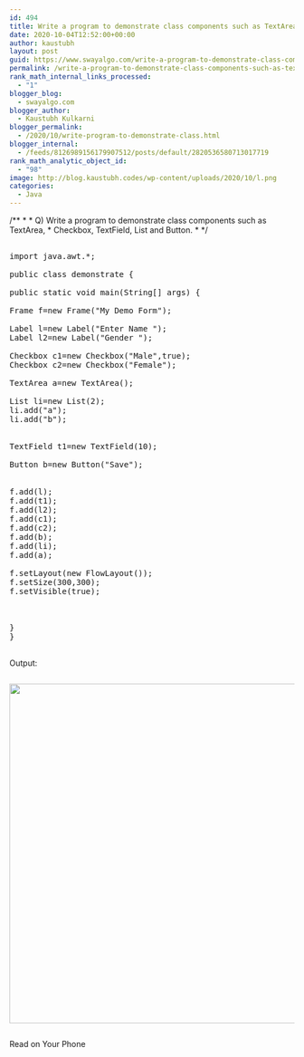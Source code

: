 ```yaml
---
id: 494
title: Write a program to demonstrate class components such as TextArea, Checkbox, TextField, List and Button.
date: 2020-10-04T12:52:00+00:00
author: kaustubh
layout: post
guid: https://www.swayalgo.com/write-a-program-to-demonstrate-class-components-such-as-textarea-checkbox-textfield-list-and-button/
permalink: /write-a-program-to-demonstrate-class-components-such-as-textarea-checkbox-textfield-list-and-button/
rank_math_internal_links_processed:
  - "1"
blogger_blog:
  - swayalgo.com
blogger_author:
  - Kaustubh Kulkarni
blogger_permalink:
  - /2020/10/write-program-to-demonstrate-class.html
blogger_internal:
  - /feeds/8126989156179907512/posts/default/2820536580713017719
rank_math_analytic_object_id:
  - "98"
image: http://blog.kaustubh.codes/wp-content/uploads/2020/10/l.png
categories:
  - Java
---
```

/*\* \* \* Q) Write a program to demonstrate class components such as TextArea, \* Checkbox, TextField, List and Button. \* \*/ 

<pre><br />import java.awt.*;<br /><br />public class demonstrate {<br /><br />public static void main(String[] args) {<br /><br />Frame f=new Frame("My Demo Form"); <br /><br />Label l=new Label("Enter Name ");<br />Label l2=new Label("Gender ");<br /><br />Checkbox c1=new Checkbox("Male",true);<br />Checkbox c2=new Checkbox("Female");<br /><br />TextArea a=new TextArea();<br /><br />List li=new List(2);<br />li.add("a");<br />li.add("b");<br /><br /><br />TextField t1=new TextField(10);<br /><br />Button b=new Button("Save");<br /><br /><br />f.add(l);<br />f.add(t1);<br />f.add(l2);<br />f.add(c1);<br />f.add(c2);<br />f.add(b);<br />f.add(li);<br />f.add(a);<br /><br />f.setLayout(new FlowLayout());<br />f.setSize(300,300);<br />f.setVisible(true);<br /><br /><br /><br />}<br />}<br /><br /></pre>

Output: 

<div style="clear: both;">
  <a href="https://swayalgo.com/wp-content/uploads/2020/10/l.png" style="display: block; padding: 1em 0; text-align: center; "><img alt="" border="0" width="600" data-original-height="768" data-original-width="1366" src="https://swayalgo.com/wp-content/uploads/2020/10/l-300x169.png" /></a>
</div>

Read on Your Phone